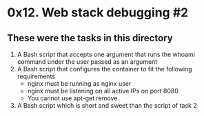 # 0x12. Web stack debugging #2
## These were the tasks in this directory

1. A Bash script that accepts one argument that runs the whoami command under the user passed as an argument
2. A Bash script that configures the container to fit the following requirements
    * nginx must be running as nginx user
    * nginx must be listening on all active IPs on port 8080
    * You cannot use apt-get remove
3. A Bash script which is short and sweet than the script of task 2